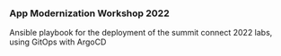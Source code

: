 ### App Modernization Workshop 2022

Ansible playbook for the deployment of the summit connect 2022 labs, using GitOps with ArgoCD
